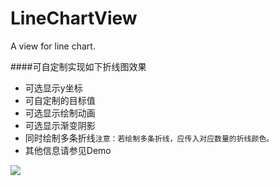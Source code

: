 # LineChartView
A view for line chart.

	
	
####可自定制实现如下折线图效果

* 可选显示y坐标
* 可自定制的目标值
* 可选显示绘制动画
* 可选显示渐变阴影
* 同时绘制多条折线`注意：若绘制多条折线，应传入对应数量的折线颜色。`
* 其他信息请参见Demo

![](https://raw.githubusercontent.com/yzcoder/LineChartView/master/49B57E1D-D4AB-4FC1-8E08-FED75103C79E.png)


